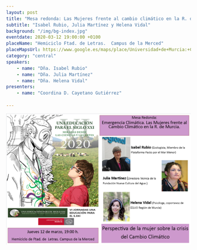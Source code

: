 ```yaml
---
layout: post
title: "Mesa redonda: Las Mujeres frente al cambio climático en la R. de Murcia"
subtitle: "Isabel Rubio, Julia Martínez y Helena Vidal"
background: "/img/bg-index.jpg"
eventdate: 2020-03-12 19:00:00 +0100
placeName: "Hemiciclo Ftad. de Letras.  Campus de la Merced"
placeMapsUrl: https://www.google.es/maps/place/Universidad+de+Murcia:+Campus+de+la+Merced/@37.9879088,-1.1281121,17z/data=!3m1!4b1!4m5!3m4!1s0xd6382053e745fa7:0x6673834210068e48!8m2!3d37.9879046!4d-1.1259234
category: "central"
speakers:
    - name: "Dña. Isabel Rubio"
    - name: "Dña. Julia Martínez"
    - name: "Dña. Helena Vidal"
presenters:
    - name: "Coordina D. Cayetano Gutiérrez"
   
---
```


![cartel](/img/posts/docedemarzo.png)  
